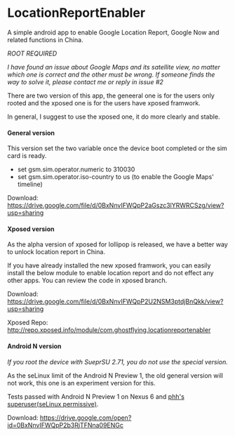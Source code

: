 LocationReportEnabler
=====================

A simple android app to enable Google Location Report, Google Now and related functions in China.

*ROOT REQUIRED*

*I have found an issue about Google Maps and its satellite view, no matter which one is correct and the other must be wrong. If someone finds the way to solve it, please contact me or reply in issue #2*

There are two version of this app, the geneeral one is for the users only rooted and the xposed one is for the users have xposed framwork.

In general, I suggest to use the xposed one, it do more clearly and stable.

#### General version

This version set the two variable once the device boot completed or the sim card is ready.

+ set gsm.sim.operator.numeric to 310030
+ set gsm.sim.operator.iso-country to us  (to enable the Google Maps' timeline)

Download: https://drive.google.com/file/d/0BxNnvIFWQpP2aGszc3lYRWRCSzg/view?usp=sharing

#### Xposed version

As the alpha version of xposed for lollipop is released, we have a better way to unlock location report in China.

If you have already installed the new xposed framwork, you can easily install the below module to enable location report and do not effect any other apps. You can review the code in xposed branch.

Download: https://drive.google.com/file/d/0BxNnvIFWQpP2U2NSM3ptdjBnQkk/view?usp=sharing

Xposed Repo: http://repo.xposed.info/module/com.ghostflying.locationreportenabler


#### Android N version

*If you root the device with SueprSU 2.71, you do not use the special version.*

As the seLinux limit of the Android N Preview 1, the old general version will not work, this one is an experiment version for this.

Tests passed with Android N Preview 1 on Nexus 6 and [phh's superuser(seLinux permissive)](http://forum.xda-developers.com/showpost.php?p=65748721&postcount=291).

Download: https://drive.google.com/open?id=0BxNnvIFWQpP2b3RjTFNna09ENGc
